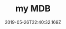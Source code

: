 ---
title: my MDB
date: "2019-05-26T22:40:32.169Z"
description: A PWA that displays movies I have seen so far. It was made to get my hands dirty with React and Redux. Used to understand the concept of reducers, actions and PWAs with React.
type: work
published: true
tech: React, Redux, Django, Django RF, Heroku, Twitter Bootstrap
link: https://colemovies.herokuapp.com
repo: movie-library
position: 3
---